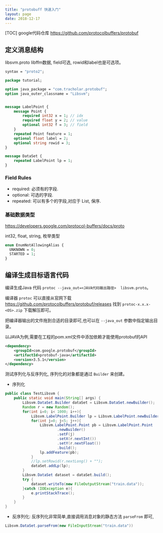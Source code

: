 ```yaml
---
title: "protobuff 快速入门"
layout: page
date: 2018-12-17
---
```

[TOC]
google代码仓库 <https://github.com/protocolbuffers/protobuf>

## 定义消息结构

libsvm.proto libffm数据, field可选, rowid和label也是可选项。

```proto
syntax = "proto2";

package tutorial;

option java_package = "com.tracholar.protobuf";
option java_outer_classname = "Libsvm";


message LabelPoint {
    message Point {
        required int32 x = 1; // idx
        required float y = 2; // value
        optional int32 f = 3; // field
    }
    repeated Point feature = 1;
    optional float label = 2;
    optional string rowid = 3;
}

message DataSet {
    repeated LabelPoint lp = 1;
}
```

### Field Rules
- required: 必须有的字段.
- optional: 可选的字段.
- repeated: 可以有多个的字段,对应于 List, 保序.

### 基础数据类型
<https://developers.google.com/protocol-buffers/docs/proto>

int32, float, string, 枚举类型

```proto
enum EnumNotAllowingAlias {
  UNKNOWN = 0;
  STARTED = 1;
}
```

## 编译生成目标语言代码

编译生成Java 代码 `protoc --java_out=<JAVA代码输出路径>  libsvm.proto`。

编译器 `protoc` 可以直接从官网下载 <https://github.com/protocolbuffers/protobuf/releases> 
找到 `protoc-x.x.x-<OS>.zip` 下载解压即可。

把编译器输出的文件拖到合适的目录即可,也可以在 `--java_out` 参数中指定输出目录。

以JAVA为例,需要在工程的pom.xml文件中添加依赖才能使用protobuf的API

```xml
<dependency>
    <groupId>com.google.protobuf</groupId>
    <artifactId>protobuf-java</artifactId>
    <version>3.5.1</version>
</dependency>
```

测试序列化与反序列化, 序列化的对象都是通过 `Builder` 来创建。

- 序列化

```java
public class TestLibsvm {
    public static void main(String[] args) {
        Libsvm.DataSet.Builder dataSet = Libsvm.DataSet.newBuilder();
        Random r = new Random();
        for(int i=0; i< 1000; i++){
            Libsvm.LabelPoint.Builder lp = Libsvm.LabelPoint.newBuilder();
            for(int j=0; j<5; j++){
                Libsvm.LabelPoint.Point pb = Libsvm.LabelPoint.Point
                        .newBuilder()
                        .setF(j)
                        .setX(r.nextInt())
                        .setY(r.nextFloat())
                        .build();
                lp.addFeature(pb);
            }
            //lp.setRowid(r.nextLong() + "");
            dataSet.addLp(lp);
        }
        Libsvm.DataSet dataset = dataSet.build();
        try {
            dataset.writeTo(new FileOutputStream("train.data"));
        }catch (IOException e){
            e.printStackTrace();
        }
    }
}
```

- 反序列化: 反序列化非常简单,直接调用消息对象的静态方法 `parseFrom` 即可, 

```java
Libsvm.DataSet.parseFrom(new FileInputStream("train.data"))
```